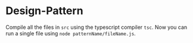 # Design-Pattern
Compile all the files in `src` using the typescript compiler `tsc`.
Now you can run a single file using `node patternName/fileName.js`.

